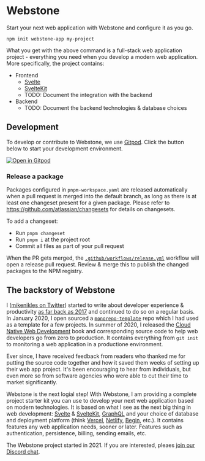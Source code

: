 # Webstone

Start your next web application with Webstone and configure it as you go.

```
npm init webstone-app my-project
```

What you get with the above command is a full-stack web application project - everything you need when you develop a modern web application. More specifically, the project contains:

- Frontend
  - [Svelte](https://svelte.dev)
  - [SvelteKit](https://kit.svelte.dev)
  - TODO: Document the integration with the backend
- Backend
  - TODO: Document the backend technologies & database choices

## Development

To develop or contribute to Webstone, we use [Gitpod](https://www.gitpod.io). Click the button below to start your development environment.

[![Open in Gitpod](https://gitpod.io/button/open-in-gitpod.svg)](https://gitpod.io/#https://github.com/WebstoneHQ/webstone)

### Release a package

Packages configured in `pnpm-workspace.yaml` are released automatically when a pull request is merged into the default branch, as long as there is at least one changeset present for a given package. Please refer to https://github.com/atlassian/changesets for details on changesets.

To add a changeset:

- Run `pnpm changeset`
- Run `pnpm i` at the project root
- Commit all files as part of your pull request

When the PR gets merged, the [`.github/workflows/release.yml`](.github/workflows/release.yml) workflow will open a release pull request. Review & merge this to publish the changed packages to the NPM registry.

## The backstory of Webstone

I ([mikenikles on Twitter](https://twitter.com/mikenikles)) started to write about developer experience & productivity [as far back as 2017](https://www.mikenikles.com/blog/a-mostly-automated-release-process) and continued to do so on a regular basis. In January 2020, I open sourced a [`monorepo-template`](https://github.com/mikenikles/monorepo-template) repo which I had used as a template for a few projects. In summer of 2020, I released the [Cloud Native Web Development](https://www.mikenikles.com/cloud-native-web-development) book and corresponding source code to help web developers go from zero to production. It contains everything from `git init` to monitoring a web application in a productione environment.

Ever since, I have received feedback from readers who thanked me for putting the source code together and how it saved them weeks of setting up their web app project. It's been encouraging to hear from individuals, but even more so from software agencies who were able to cut their time to market significantly.

Webstone is the next logial step! With Webstone, I am providing a complete project starter kit you can use to develop your next web application based on modern technologies. It is based on what I see as the next big thing in web development: [Svelte](https://svelte.dev) & [SvelteKit](https://kit.svelte.dev), [GraphQL](https://graphql.org/) and your choice of database and deployment platform (think [Vercel](https://vercel.com), [Netlify](https://www.netlify.com), [Begin](https://begin.com), etc.). It contains features any web application needs, sooner or later. Features such as authentication, persistence, billing, sending emails, etc.

The Webstone project started in 2021. If you are interested, pleaes [join our Discord chat](https://discord.gg/WTyAkYe8t3).
